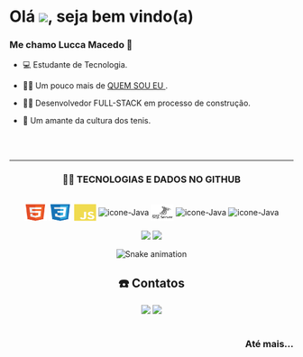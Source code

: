 <h1 align="left"> Olá <img src="https://raw.githubusercontent.com/kaueMarques/kaueMarques/master/hi.gif" width="30px">, seja bem vindo(a)</h1>

 <h3>Me chamo Lucca Macedo 👑</h3>

- 💻 Estudante de Tecnologia.

- 🙋‍♂️ Um pouco mais de <a href="https://luccamacedo.netlify.app/" target="_blank" >QUEM SOU EU </a>.

- 👨‍💻 Desenvolvedor FULL-STACK em processo de construção.

- 🥾 Um amante da cultura dos tenis.

<br>
<br>
<hr>

 <h3 align="center"> 👨‍💻 TECNOLOGIAS E DADOS NO GITHUB </h3>
 
 <div align="center">
  
  <div style="display: inline_block"><br>
  <img align="center" alt="icone-HTML" height="30" width="40" src="https://raw.githubusercontent.com/devicons/devicon/master/icons/html5/html5-original.svg">
  <img align="center" alt="icone-CSS" height="30" width="40" src="https://raw.githubusercontent.com/devicons/devicon/master/icons/css3/css3-original.svg">
  <img align="center" alt="icone-Js" height="30" width="40" src="https://raw.githubusercontent.com/devicons/devicon/master/icons/javascript/javascript-plain.svg">
  <img align="center" alt="icone-Java" height="30" width="40" src="https://cdn.jsdelivr.net/gh/devicons/devicon/icons/java/java-original.svg"/>
  <img align="center" alt="icone-SQL" height="30" width="40" src="https://raw.githubusercontent.com/devicons/devicon/master/icons/microsoftsqlserver/microsoftsqlserver-plain-wordmark.svg">
   <img align="center" alt="icone-Java" height="30" width="40" src="https://cdn.jsdelivr.net/gh/devicons/devicon/icons/bootstrap/bootstrap-original.svg"/>
   <img align="center" alt="icone-Java" height="30" width="40" src="https://cdn.jsdelivr.net/gh/devicons/devicon/icons/android/android-plain.svg"/>
 
</div> 
 
 
 </div>
<br>
<div align="center">
 
<img height="150em" src="https://github-readme-stats.vercel.app/api?username=MacedoMLucca&show_icons=true&hide_border=true&count_private=true&include_all_commits=true&theme=tokyonight" />

<img height="150em" src="https://github-readme-stats.vercel.app/api/top-langs/?username=MacedoMLucca&exclude_repo=KNN-Image-Classification&show_icons=true&hide_border=true&layout=compact&langs_count=8&theme=tokyonight"/>	

	


![Snake animation](https://github.com/MacedoMLucca/MacedoMLucca/blob/output/github-contribution-grid-snake.svg)
 
  
   <h2 align="center"> ☎️ Contatos </h2>
   <div align="center">
<!--      <a href="https://instagram.com/" target="_blank"><img src="https://img.shields.io/badge/-Instagram-%23E4405F?style=for-the-badge&logo=instagram&logoColor=white"     target="_blank"></a> -->
  <a href = "mailto:luccae.macedo@gmail.com"><img src="https://img.shields.io/badge/-Gmail-%23333?style=for-the-badge&logo=gmail&logoColor=white" target="_blank"></a>
  <a href="https://www.linkedin.com/in/lucca-macedo-1796361a2" target="_blank"><img src="https://img.shields.io/badge/-LinkedIn-%230077B5?style=for-the-badge&logo=linkedin&logoColor=white" target="_blank"></a> 
     

 
 </div>
 <br>
 <h3 align="right">Até mais...</h3
